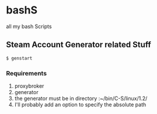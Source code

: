 # bashS
all my bash Scripts

## Steam Account Generator related Stuff
```bash
$ genstart
```
### Requirements
1. proxybroker
1. generator
1. the generator must be in directory :~/bin/C-S/linux/1.2/
  1. I'll probably add an option to specify the absolute path
